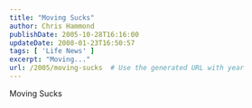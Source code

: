 ```yaml
---
title: "Moving Sucks"
author: Chris Hammond
publishDate: 2005-10-28T16:16:00
updateDate: 2008-01-23T16:50:57
tags: [ 'Life News' ]
excerpt: "Moving..."
url: /2005/moving-sucks  # Use the generated URL with year
---
```

Moving Sucks
